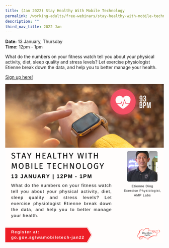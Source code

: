 ```yaml
---
title: (Jan 2022) Stay Healthy With Mobile Technology
permalink: /working-adults/free-webinars/stay-healthy-with-mobile-technology-jan2022/
description: ""
third_nav_title: 2022 Jan
---
```


**Date:** 13 January, Thursday
<br> **Time:** 12pm - 1pm

What do the numbers on your fitness watch tell you about your physical activity, diet, sleep quality and stress levels? Let exercise physiologist Etienne break down the data, and help you to better manage your health.

[Sign up here! ](https://go.gov.sg/wamobiletech-jan22)

![Mobile tech workshop](/images/13-Jan-WA.png)